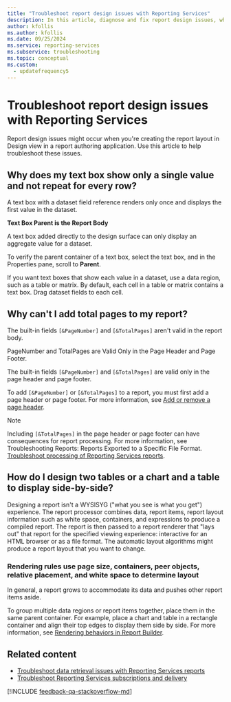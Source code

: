 ```yaml
---
title: "Troubleshoot report design issues with Reporting Services"
description: In this article, diagnose and fix report design issues, which might occur when you create the report layout in Design view in a report authoring application.
author: kfollis
ms.author: kfollis
ms.date: 09/25/2024
ms.service: reporting-services
ms.subservice: troubleshooting
ms.topic: conceptual
ms.custom:
  - updatefrequency5
---
```

# Troubleshoot report design issues with Reporting Services
Report design issues might occur when you're creating the report layout in Design view in a report authoring application. Use this article to help troubleshoot these issues.   
  
## Why does my text box show only a single value and not repeat for every row?  
A text box with a dataset field reference renders only once and displays the first value in the dataset.   
  
**Text Box Parent is the Report Body**  
  
  
A text box added directly to the design surface can only display an aggregate value for a dataset.  
  
To verify the parent container of a text box, select the text box, and in the Properties pane, scroll to **Parent**.   
  
If you want text boxes that show each value in a dataset, use a data region, such as a table or matrix. By default, each cell in a table or matrix contains a text box. Drag dataset fields to each cell.   
  
## Why can't I add total pages to my report?  
The built-in fields `[&PageNumber]` and `[&TotalPages]` aren't valid in the report body.   
  
PageNumber and TotalPages are Valid Only in the Page Header and Page Footer.  
  
  
The built-in fields `[&PageNumber]` and `[&TotalPages]` are valid only in the page header and page footer.   
  
To add `[&PageNumber]` or `[&TotalPages]` to a report, you must first add a page header or page footer. For more information, see [Add or remove a page header](../../reporting-services/report-design/add-or-remove-a-page-header-or-footer-report-builder-and-ssrs.md).  
  
> [!NOTE]  
> Including `[&TotalPages]` in the page header or page footer can have consequences for report processing. For more information, see Troubleshooting Reports: Reports Exported to a Specific File Format.  
[Troubleshoot processing of Reporting Services reports](../../reporting-services/troubleshooting/troubleshoot-processing-of-reporting-services-reports.md).  
  
## How do I design two tables or a chart and a table to display side-by-side?  
Designing a report isn't a WYSISYG ("what you see is what you get") experience. The report processor combines data, report items, report layout information such as white space, containers, and expressions to produce a compiled report. The report is then passed to a report renderer that "lays out" that report for the specified viewing experience: interactive for an HTML browser or as a file format. The automatic layout algorithms might produce a report layout that you want to change.   
  
### Rendering rules use page size, containers, peer objects, relative placement, and white space to determine layout  
In general, a report grows to accommodate its data and pushes other report items aside.   
  
To group multiple data regions or report items together, place them in the same parent container. For example, place a chart and table in a rectangle container and align their top edges to display them side by side. For more information, see [Rendering behaviors in Report Builder](../../reporting-services/report-design/rendering-behaviors-report-builder-and-ssrs.md).  
  
## Related content

- [Troubleshoot data retrieval issues with Reporting Services reports](../../reporting-services/troubleshooting/troubleshoot-data-retrieval-issues-with-reporting-services-reports.md)
- [Troubleshoot Reporting Services subscriptions and delivery](../../reporting-services/troubleshooting/troubleshoot-reporting-services-subscriptions-and-delivery.md)

[!INCLUDE [feedback-qa-stackoverflow-md](../../includes/feedback-qa-stackoverflow-md.md)]
